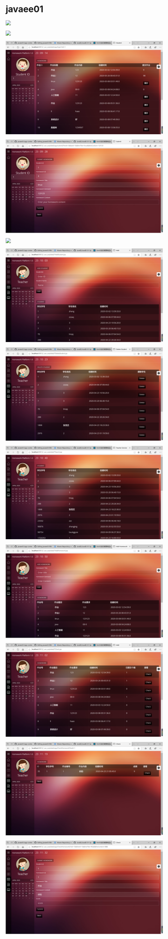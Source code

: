 # javaee01


![](https://github.com/zhangzhangzhang0/javaee01/blob/master/j1/src/main/webapp/pic/1.png)

![](https://github.com/zhangzhangzhang0/javaee01/blob/master/j1/src/main/webapp/pic/2.png)

![](https://github.com/zhangzhangzhang0/javaee01/blob/master/j1/src/main/webapp/pic/3.png)

![](https://github.com/zhangzhangzhang0/javaee01/blob/master/j1/src/main/webapp/pic/4.png)

![](https://github.com/zhangzhangzhang0/javaee01/blob/master/j1/src/main/webapp/pic/5.png)

![](https://github.com/zhangzhangzhang0/javaee01/blob/master/j1/src/main/webapp/pic/6.png)

![](https://github.com/zhangzhangzhang0/javaee01/blob/master/j1/src/main/webapp/pic/7.png)

![](https://github.com/zhangzhangzhang0/javaee01/blob/master/j1/src/main/webapp/pic/8.png)

![](https://github.com/zhangzhangzhang0/javaee01/blob/master/j1/src/main/webapp/pic/9.png)

![](https://github.com/zhangzhangzhang0/javaee01/blob/master/j1/src/main/webapp/pic/10.png)

![](https://github.com/zhangzhangzhang0/javaee01/blob/master/j1/src/main/webapp/pic/11.png)

![](https://github.com/zhangzhangzhang0/javaee01/blob/master/j1/src/main/webapp/pic/12.png)



